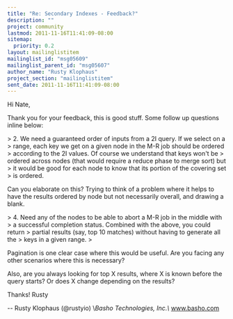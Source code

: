 ```yaml
---
title: "Re: Secondary Indexes - Feedback?"
description: ""
project: community
lastmod: 2011-11-16T11:41:09-08:00
sitemap:
  priority: 0.2
layout: mailinglistitem
mailinglist_id: "msg05609"
mailinglist_parent_id: "msg05607"
author_name: "Rusty Klophaus"
project_section: "mailinglistitem"
sent_date: 2011-11-16T11:41:09-08:00
---
```



Hi Nate,

Thank you for your feedback, this is good stuff. Some follow up questions
inline below:


&gt; 2. We need a guaranteed order of inputs from a 2I query. If we select on a
&gt; range, each key we get on a given node in the M-R job should be ordered
&gt; according to the 2I values. Of course we understand that keys won't be
&gt; ordered across nodes (that would require a reduce phase to merge sort) but
&gt; it would be good for each node to know that its portion of the covering set
&gt; is ordered.


Can you elaborate on this? Trying to think of a problem where it helps to
have the results ordered by node but not necessarily overall, and drawing a
blank.


&gt; 4. Need any of the nodes to be able to abort a M-R job in the middle with
&gt; a successful completion status. Combined with the above, you could return
&gt; partial results (say, top 10 matches) without having to generate all the
&gt; keys in a given range.
&gt;

Pagination is one clear case where this would be useful. Are you facing any
other scenarios where this is necessary?

Also, are you always looking for top X results, where X is known before the
query starts? Or does X change depending on the results?

Thanks!
Rusty

-- 
Rusty Klophaus (@rustyio)
\\*Basho Technologies, Inc.\\*
www.basho.com
